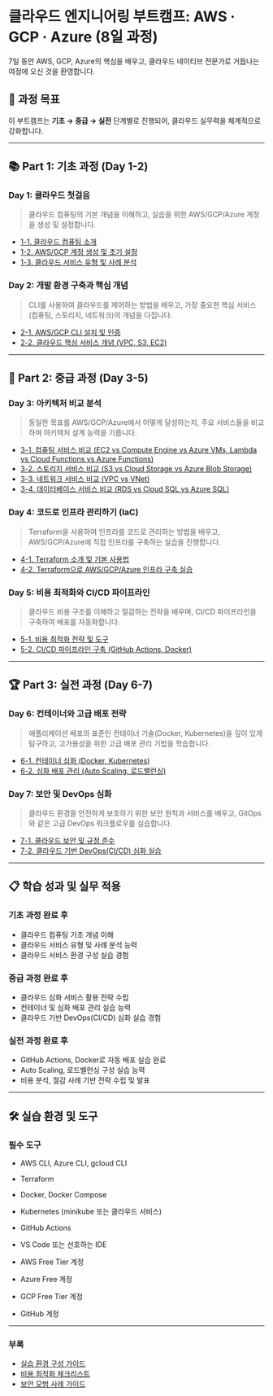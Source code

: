 # 클라우드 엔지니어링 부트캠프: AWS · GCP · Azure (8일 과정)

7일 동안 AWS, GCP, Azure의 핵심을 배우고, 클라우드 네이티브 전문가로 거듭나는 여정에 오신 것을 환영합니다.

## 🎯 과정 목표
이 부트캠프는 **기초 → 중급 → 실전** 단계별로 진행되어, 클라우드 실무력을 체계적으로 강화합니다.

---

## 📚 **Part 1: 기초 과정 (Day 1-2)**
### **Day 1: 클라우드 첫걸음**
> 클라우드 컴퓨팅의 기본 개념을 이해하고, 실습을 위한 AWS/GCP/Azure 계정을 생성 및 설정합니다.

*   [1-1. 클라우드 컴퓨팅 소개](./part1/day1/1-1_introduction_to_cloud.md)
*   [1-2. AWS/GCP 계정 생성 및 초기 설정](./part1/day1/1-2_account_setup.md)
*   [1-3. 클라우드 서비스 유형 및 사례 분석](./part1/day1/1-3_customers_and_services.md)

### **Day 2: 개발 환경 구축과 핵심 개념**
> CLI를 사용하여 클라우드를 제어하는 방법을 배우고, 가장 중요한 핵심 서비스(컴퓨팅, 스토리지, 네트워크)의 개념을 다집니다.

*   [2-1. AWS/GCP CLI 설치 및 인증](./part1/day2/2-1_cli_setup.md)
*   [2-2. 클라우드 핵심 서비스 개념 (VPC, S3, EC2)](./part1/day2/2-2_cloud_fundamentals.md)

---

## 🚀 **Part 2: 중급 과정 (Day 3-5)**
### **Day 3: 아키텍처 비교 분석**
> 동일한 목표를 AWS/GCP/Azure에서 어떻게 달성하는지, 주요 서비스들을 비교하며 아키텍처 설계 능력을 기릅니다.

*   [3-1. 컴퓨팅 서비스 비교 (EC2 vs Compute Engine vs Azure VMs, Lambda vs Cloud Functions vs Azure Functions)](./part2/day3/3-1_compute_comparison.md)
*   [3-2. 스토리지 서비스 비교 (S3 vs Cloud Storage vs Azure Blob Storage)](./part2/day3/3-2_storage_comparison.md)
*   [3-3. 네트워크 서비스 비교 (VPC vs VNet)](./part2/day3/3-3_network_comparison.md)
*   [3-4. 데이터베이스 서비스 비교 (RDS vs Cloud SQL vs Azure SQL)](./part2/day3/3-4_database_comparison.md)

### **Day 4: 코드로 인프라 관리하기 (IaC)**
> Terraform을 사용하여 인프라를 코드로 관리하는 방법을 배우고, AWS/GCP/Azure에 직접 인프라를 구축하는 실습을 진행합니다.

*   [4-1. Terraform 소개 및 기본 사용법](./part2/day4/4-1_terraform_basics.md)
*   [4-2. Terraform으로 AWS/GCP/Azure 인프라 구축 실습](./part2/day4/4-2_terraform_practice.md)

### **Day 5: 비용 최적화와 CI/CD 파이프라인**
> 클라우드 비용 구조를 이해하고 절감하는 전략을 배우며, CI/CD 파이프라인을 구축하여 배포를 자동화합니다.

*   [5-1. 비용 최적화 전략 및 도구](./part2/day5/5-1_cost_optimization.md)
*   [5-2. CI/CD 파이프라인 구축 (GitHub Actions, Docker)](./part2/day5/5-2_devops_cicd.md)

---

## 🏆 **Part 3: 실전 과정 (Day 6-7)**
### **Day 6: 컨테이너와 고급 배포 전략**
> 애플리케이션 배포의 표준인 컨테이너 기술(Docker, Kubernetes)을 깊이 있게 탐구하고, 고가용성을 위한 고급 배포 관리 기법을 학습합니다.

*   [6-1. 컨테이너 심화 (Docker, Kubernetes)](./part3/day6/6-1_container_deep_dive.md)
*   [6-2. 심화 배포 관리 (Auto Scaling, 로드밸런싱)](./part3/day6/6-2_advanced_deployment.md)

### **Day 7: 보안 및 DevOps 심화**
> 클라우드 환경을 안전하게 보호하기 위한 보안 원칙과 서비스를 배우고, GitOps와 같은 고급 DevOps 워크플로우를 실습합니다.

*   [7-1. 클라우드 보안 및 규정 준수](./part3/day7/7-1_security_compliance.md)
*   [7-2. 클라우드 기반 DevOps(CI/CD) 심화 실습](./part3/day7/7-2_advanced_devops.md)

---

## 📋 **학습 성과 및 실무 적용**

### **기초 과정 완료 후**
- 클라우드 컴퓨팅 기초 개념 이해
- 클라우드 서비스 유형 및 사례 분석 능력
- 클라우드 서비스 환경 구성 실습 경험

### **중급 과정 완료 후**
- 클라우드 심화 서비스 활용 전략 수립
- 컨테이너 및 심화 배포 관리 실습 능력
- 클라우드 기반 DevOps(CI/CD) 심화 실습 경험

### **실전 과정 완료 후**
- GitHub Actions, Docker로 자동 배포 실습 완료
- Auto Scaling, 로드밸런싱 구성 실습 능력
- 비용 분석, 절감 사례 기반 전략 수립 및 발표

---

## 🛠️ **실습 환경 및 도구**

### **필수 도구**
- AWS CLI, Azure CLI, gcloud CLI
- Terraform
- Docker, Docker Compose
- Kubernetes (minikube 또는 클라우드 서비스)
- GitHub Actions
- VS Code 또는 선호하는 IDE

- AWS Free Tier 계정
- Azure Free 계정
- GCP Free Tier 계정
- GitHub 계정

---

### **부록**

*   [실습 환경 구성 가이드](./appendix/practice_guide.md)
*   [비용 최적화 체크리스트](./appendix/cost_optimization_checklist.md)
*   [보안 모범 사례 가이드](./appendix/security_best_practices.md)
